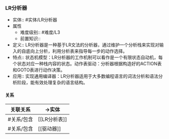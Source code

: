 ###  LR分析器 
- 实体:: #实体/LR分析器 
- 属性
	- 难度级别:: #难度/L3 
	- 前置知识::
- 定义::  LR分析器是一种基于LR文法的分析器，通过维护一个分析栈来实现对输入的自底向上分析，利用分析表来指导每一步的动作选择。
- 特点:: 状态机模型：LR分析器的工作机制可以看作是一个有限状态自动机，每个状态对应一种栈内容的状态。动作表驱动：分析器根据构造好的ACTION表和GOTO表进行动作决策。
- 应用:: 实现通用编译器：LR分析器适用于大多数编程语言的词法分析和语法分析阶段，能有效处理复杂的语言结构。
#### 关系
| 关联关系 | ->实体 |
| ---- | ---- |
| #关系/包含  | [[LR分析表]] |
| #关系/包含  | [[驱动器]] |